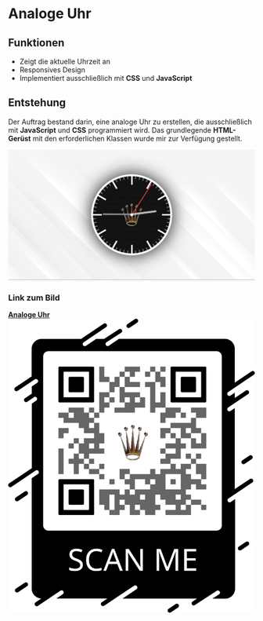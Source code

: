 # Analoge Uhr

## Funktionen

- Zeigt die aktuelle Uhrzeit an  
- Responsives Design  
- Implementiert ausschließlich mit **CSS** und **JavaScript**

## Entstehung

Der Auftrag bestand darin, eine analoge Uhr zu erstellen, die ausschließlich mit **JavaScript** und **CSS** programmiert wird. Das grundlegende **HTML-Gerüst** mit den erforderlichen Klassen wurde mir zur Verfügung gestellt.

![Bild von der Programierten Uhr](img/bild_uhr.png "Titel des Bildes")

### Link zum Bild

[**Analoge Uhr**](https://maelseewal.github.io/Analoge-Uhr/ "Link zu Analogen Uhr")
![QR code](img/QR_code.png "QR codes")
